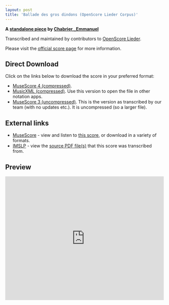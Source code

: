 ```yaml
---
layout: post
title: 'Ballade des gros dindons (OpenScore Lieder Corpus)'
---
```


__A [standalone piece](https://fourscoreandmore.org/OpenScore/Chabrier%2C_Emmanuel/_/) by [Chabrier,_Emmanuel](https://fourscoreandmore.org/OpenScore/Chabrier%2C_Emmanuel)__

Transcribed and maintained by contributors to [OpenScore Lieder].

Please visit the [official score page] for more information.

[official score page]: https://musescore.com/openscore-lieder-corpus/scores/6587611
[OpenScore Lieder]: https://musescore.com/openscore-lieder-corpus

## Direct Download

Click on the links below to download the score in your preferred format:
- [MuseScore 4 (compressed)](https://fourscoreandmore.org/OpenScore/Chabrier%2C_Emmanuel/_/Ballade_des_gros_dindons.mscz).
- [MusicXML (compressed)](https://fourscoreandmore.org/OpenScore/Chabrier%2C_Emmanuel/_/Ballade_des_gros_dindons.mxl). Use this version to open the file in other notation apps.
- [MuseScore 3 (uncompressed)](https://raw.githubusercontent.com/OpenScore/Lieder/refs/heads/main/scores/Chabrier%2C_Emmanuel/_/Ballade_des_gros_dindons/lc6587611.mscx). This is the version as transcribed by our team (with no updates etc.). It is uncompressed (so a larger file).

## External links

- [MuseScore] - view and listen to [this score][MuseScore], or download in a variety of formats.
- [IMSLP] - view the [source PDF file(s)][IMSLP] that this score was transcribed from.

[MuseScore]: https://musescore.com/score/6587611
[IMSLP]: https://imslp.org/wiki/Special:ReverseLookup/22635

## Preview

<iframe width="100%" height="394" src="https://musescore.com/openscore-lieder-corpus/scores/6587611/embed" frameborder="0" allowfullscreen allow="autoplay; fullscreen"></iframe>
